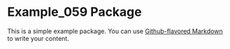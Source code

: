 # Example_059 Package

This is a simple example package. You can use
[Github-flavored Markdown](https://guides.github.com/features/mastering-markdown/)
to write your content.
